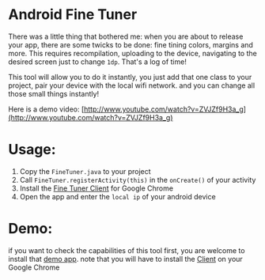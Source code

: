 Android Fine Tuner
=========================

There was a little thing that bothered me: when you are about to release your app, there are some twicks to be done:
fine tining colors, margins and more. This requires recompilation, uploading to the device, navigating to the desired screen just to change `1dp`.
That's a log of time!

This tool will allow you to do it instantly, you just add that one class to your project, pair your device with the local wifi network. and you can change all those small things instantly!

Here is a demo video: [http://www.youtube.com/watch?v=ZVJZf9H3a_g](http://www.youtube.com/watch?v=ZVJZf9H3a_g)

Usage:
=========================

1. Copy the `FineTuner.java` to your project
2. Call `FineTuner.registerActivity(this)` in the `onCreate()` of your activity
3. Install the [Fine Tuner Client](https://chrome.google.com/webstore/detail/android-finetuner/iefbhbepcgnkdebmokindfeiolmoocca) for Google Chrome
4. Open the app and enter the `local ip` of your android device

Demo:
=========================

if you want to check the capabilities of this tool first, you are welcome to install that [demo app](https://play.google.com/store/apps/details?id=ninthbit.fine.tuner.demo). note that you will have to install the [Client](https://chrome.google.com/webstore/detail/android-finetuner/iefbhbepcgnkdebmokindfeiolmoocca) on your Google Chrome
